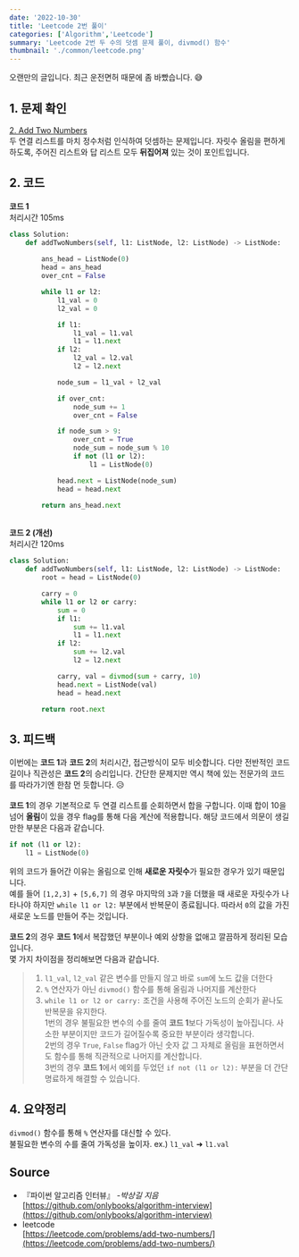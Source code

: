 ```yaml
---
date: '2022-10-30'
title: 'Leetcode 2번 풀이'
categories: ['Algorithm','Leetcode']
summary: 'Leetcode 2번 두 수의 덧셈 문제 풀이, divmod() 함수'
thumbnail: './common/leetcode.png'
---
```

오랜만의 글입니다. 최근 운전면허 때문에 좀 바빴습니다. 😅
## 1. 문제 확인

[2. Add Two Numbers](https://leetcode.com/problems/add-two-numbers/)
\
두 연결 리스트를 마치 정수처럼 인식하여 덧셈하는 문제입니다. 자릿수 올림을 편하게 하도록, 주어진 리스트와 답 리스트 모두 **뒤집어져** 있는 것이 포인트입니다.

## 2. 코드

**코드 1**  
처리시간 105ms
```py
class Solution:
    def addTwoNumbers(self, l1: ListNode, l2: ListNode) -> ListNode:
        
        ans_head = ListNode(0)
        head = ans_head
        over_cnt = False

        while l1 or l2:
            l1_val = 0
            l2_val = 0

            if l1:
                l1_val = l1.val
                l1 = l1.next
            if l2:
                l2_val = l2.val
                l2 = l2.next

            node_sum = l1_val + l2_val

            if over_cnt:
                node_sum += 1
                over_cnt = False

            if node_sum > 9:
                over_cnt = True
                node_sum = node_sum % 10
                if not (l1 or l2):
                    l1 = ListNode(0)

            head.next = ListNode(node_sum)
            head = head.next

        return ans_head.next
```
\
**코드 2 (개선)**  
처리시간 120ms
```py
class Solution:
    def addTwoNumbers(self, l1: ListNode, l2: ListNode) -> ListNode:
        root = head = ListNode(0)

        carry = 0
        while l1 or l2 or carry:
            sum = 0
            if l1:
                sum += l1.val
                l1 = l1.next
            if l2:
                sum += l2.val
                l2 = l2.next

            carry, val = divmod(sum + carry, 10)
            head.next = ListNode(val)
            head = head.next

        return root.next
```

## 3. 피드백
이번에는 **코드 1**과 **코드 2**의 처리시간, 접근방식이 모두 비슷합니다. 다만 전반적인 코드 길이나 직관성은 **코드 2**의 승리입니다. 간단한 문제지만 역시 책에 있는 전문가의 코드를 따라가기엔 한참 먼 듯합니다. 😥  
\
**코드 1**의 경우 기본적으로 두 연결 리스트를 순회하면서 합을 구합니다. 이때 합이 10을 넘어 **올림**이 있을 경우 flag를 통해 다음 계산에 적용합니다. 해당 코드에서 의문이 생길만한 부분은 다음과 같습니다.  
```py
if not (l1 or l2): 
    l1 = ListNode(0)
```
위의 코드가 들어간 이유는 올림으로 인해 **새로운 자릿수**가 필요한 경우가 있기 때문입니다.  
예를 들어 `[1,2,3]` + `[5,6,7]` 의 경우 마지막의 `3`과 `7`을 더했을 때 새로운 자릿수가 나타나야 하지만 `while l1 or l2:` 부분에서 반복문이 종료됩니다. 따라서 `0`의 값을 가진 새로운 노드를 만들어 주는 것입니다.  
\
**코드 2**의 경우 **코드 1**에서 복잡했던 부분이나 예외 상항을 없애고 깔끔하게 정리된 모습입니다.  
몇 가지 차이점을 정리해보면 다음과 같습니다.
> 1. `l1_val`, `l2_val` 같은 변수를 만들지 않고 바로 `sum`에 노드 값을 더한다  
> 2. `%` 연산자가 아닌 `divmod()` 함수를 통해 올림과 나머지를 계산한다   
> 3. `while l1 or l2 or carry:` 조건을 사용해 주어진 노드의 순회가 끝나도 반복문을 유지한다.  
1번의 경우 불필요한 변수의 수를 줄여 **코드 1**보다 가독성이 높아집니다. 사소한 부분이지만 코드가 길어질수록 중요한 부분이라 생각합니다.  
2번의 경우 `True`, `False`  flag가 아닌 숫자 값 그 자체로 올림을 표현하면서도 함수를 통해 직관적으로 나머지를 계산합니다.  
3번의 경우 **코드 1**에서 예외를 두었던 `if not (l1 or l2):` 부분을 더 간단명료하게 해결할 수 있습니다.

## 4. 요약정리
`divmod()` 함수를 통해 `%` 연산자를 대신할 수 있다.  
불필요한 변수의 수를 줄여 가독성을 높이자. ex.) `l1_val` ➜ `l1.val`

## Source

- 『파이썬 알고리즘 인터뷰』 *-박상길 지음*  
  [https://github.com/onlybooks/algorithm-interview](https://github.com/onlybooks/algorithm-interview)
- leetcode  
  [https://leetcode.com/problems/add-two-numbers/](https://leetcode.com/problems/add-two-numbers/)